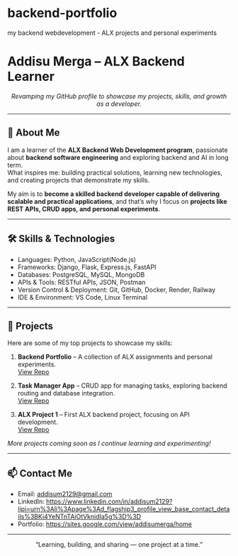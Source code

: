 # backend-portfolio
 my backend webdevelopment - ALX projects and personal experiments
# Addisu Merga – ALX Backend Learner

<p align="center">
  <em>Revamping my GitHub profile to showcase my projects, skills, and growth as a developer.</em>
</p>

---

## 🌟 About Me
I am a learner of the **ALX Backend Web Development program**, passionate about **backend software engineering** and exploring backend and AI in long term.  
What inspires me: building practical solutions, learning new technologies, and creating projects that demonstrate my skills.  

My aim is to **become a skilled backend developer capable of delivering scalable and practical applications**, and that’s why I focus on **projects like REST APIs, CRUD apps, and personal experiments**.  

---

## 🛠️ Skills & Technologies
- Languages: Python, JavaScript(Node.js)
- Frameworks:  Django, Flask, Express.js, FastAPI
- Databases: PostgreSQL, MySQL, MongoDB 
- APIs & Tools: RESTful APIs, JSON, Postman
- Version Control & Deployment: Git, GitHub, Docker, Render, Railway
- IDE & Environment: VS Code, Linux Terminal

---

## 📂 Projects
Here are some of my top projects to showcase my skills:

1. **Backend Portfolio** – A collection of ALX assignments and personal experiments.  
   [View Repo](https://github.com/addisu29/backend-portfolio)  

2. **Task Manager App** – CRUD app for managing tasks, exploring backend routing and database integration.  
   [View Repo](#)  

3. **ALX Project 1** – First ALX backend project, focusing on API development.  
   [View Repo](#)  

*More projects coming soon as I continue learning and experimenting!*  

---

## 📫 Contact Me
- Email: addisum2129@gmail.com  
- LinkedIn: https://www.linkedin.com/in/addisum2129?lipi=urn%3Ali%3Apage%3Ad_flagship3_profile_view_base_contact_details%3BKi4YeNTnTAiOtVknidIa5g%3D%3D 
- Portfolio: https://sites.google.com/view/addisumerga/home

---

<p align="center">
  “Learning, building, and sharing — one project at a time.”
</p>

